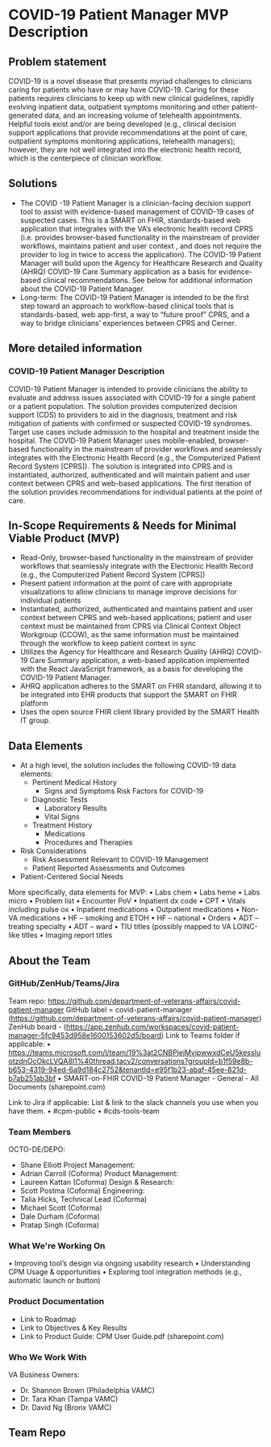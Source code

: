 # COVID-19 Patient Manager MVP Description
## Problem statement
COVID-19 is a novel disease that presents myriad challenges to clinicians caring for patients who have or may have COVID-19. Caring for these patients requires clinicians to keep up with new clinical guidelines, rapidly evolving inpatient data, outpatient symptoms monitoring and other patient-generated data, and an increasing volume of telehealth appointments. Helpful tools exist and/or are being developed (e.g., clinical decision support applications that provide recommendations at the point of care, outpatient symptoms monitoring applications, telehealth managers); however, they are not well integrated into the electronic health record, which is the centerpiece of clinician workflow. 
## Solutions
- The COVID -19 Patient Manager is a clinician-facing decision support tool to assist with evidence-based management of COVID-19 cases of suspected cases. This is a SMART on FHIR, standards-based web application that integrates with the VA’s electronic health record CPRS (i.e. provides browser-based functionality in the mainstream of provider workflows, maintains patient and user context , and does not require the provider to log in twice to access the application). The COVID-19 Patient Manager will build upon the Agency for Healthcare Research and Quality (AHRQ) COVID-19 Care Summary application as a basis for evidence-based clinical recommendations. See below for additional information about the COVID-19 Patient Manager.
- Long-term: The COVID-19 Patient Manager is intended to be the first step toward an approach to workflow-based clinical tools that is standards-based, web app-first, a way to “future proof” CPRS, and a way to bridge clinicians’ experiences between CPRS and Cerner. 
## More detailed information
### COVID-19 Patient Manager Description	
COVID-19 Patient Manager is intended to provide clinicians the ability to evaluate and address issues associated with COVID-19 for a single patient or a patient population. The solution provides computerized decision support (CDS) to providers to aid in the diagnosis, treatment and risk mitigation of patients with confirmed or suspected COVID-19 syndromes.  Target use cases include admission to the hospital and treatment inside the hospital. The COVID-19 Patient Manager uses mobile-enabled, browser-based functionality in the mainstream of provider workflows and seamlessly integrates with the Electronic Health Record (e.g., the Computerized Patient Record System [CPRS]). The solution is integrated into CPRS and is instantiated, authorized, authenticated and will maintain patient and user context between CPRS and web-based applications. The first iteration of the solution provides recommendations for individual patients at the point of care. 


## In-Scope Requirements & Needs for Minimal Viable Product (MVP) 
- Read-Only, browser-based functionality in the mainstream of provider workflows that seamlessly integrate with the Electronic Health Record (e.g., the Computerized Patient Record System [CPRS])
- Present patient information at the point of care with appropriate visualizations to allow clinicians to manage improve decisions for individual patients
- Instantiated, authorized, authenticated and maintains patient and user context between CPRS and web-based applications; patient and user context must be maintained from CPRS via Clinical Context Object Workgroup (CCOW), as the same information must be maintained through the workflow to keep patient context in sync
- Utilizes the Agency for Healthcare and Research Quality (AHRQ) COVID-19 Care Summary application, a web-based application implemented with the React JavaScript framework, as a basis for developing the COVID-19 Patient Manager.
- AHRQ application adheres to the SMART on FHIR standard, allowing it to be integrated into EHR products that support the SMART on FHIR platform
- Uses the open source FHIR client library provided by the SMART Health IT group.  

## Data Elements
- At a high level, the solution includes the following COVID-19 data elements:
  - Pertinent Medical History
    -  Signs and Symptoms
    Risk Factors for COVID-19
  - Diagnostic Tests
    - Laboratory Results
    - Vital Signs
  - Treatment History
    - Medications
    - Procedures and Therapies
- Risk Considerations
  - Risk Assessment Relevant to COVID-19 Management
  - Patient Reported Assessments and Outcomes
- Patient-Centered Social Needs

More specifically, data elements for MVP:
•	Labs chem
•	Labs heme
•	Labs micro
•	Problem list
•	Encounter PoV
•	Inpatient dx code
•	CPT
•	Vitals including pulse ox
•	Inpatient medications
•	Outpatient medications
•	Non-VA medications
•	HF – smoking and ETOH
•	HF – national 
•	Orders
•	ADT – treating specialty
•	ADT – ward
•	TIU titles (possibly mapped to VA LOINC-like titles
•	Imaging report titles

## About the Team
### GitHub/ZenHub/Teams/Jira
Team repo: https://github.com/department-of-veterans-affairs/covid-patient-manager
GitHub label = covid-patient-manager (https://github.com/department-of-veterans-affairs/covid-patient-manager) 
ZenHub board - (https://app.zenhub.com/workspaces/covid-patient-manager-5fc9453d958e1600153602d5/board)
Link to Teams folder if applicable: 
•	https://teams.microsoft.com/l/team/19%3at2CNBPjejMvipwwxdCeU5kessIuotzdnOcOkcLVQA8I1%40thread.tacv2/conversations?groupId=b1f59e8b-b653-4319-94ed-6a9d184c2752&tenantId=e95f1b23-abaf-45ee-821d-b7ab251ab3bf 
•	SMART-on-FHIR COVID-19 Patient Manager - General - All Documents (sharepoint.com)

Link to Jira if applicable: 
List & link to the slack channels you use when you have them.
•	#cpm-public
•	#cds-tools-team

### Team Members
OCTO-DE/DEPO:
- Shane Elliott
Project Management:
- Adrian Carroll (Coforma)
Product Management:
- Laureen Kattan (Coforma)
Design & Research:
- Scott Postma (Coforma)
Engineering:
- Talia Hicks, Technical Lead (Coforma)
- Michael Scott (Coforma)
- Dale Durham (Coforma)
- Pratap Singh (Coforma)

### What We're Working On
•	Improving tool’s design via ongoing usability research 
•	Understanding CPM Usage & opportunities 
•	Exploring tool integration methods (e.g., automatic launch or button) 



### Product Documentation
- Link to Roadmap
- Link to Objectives & Key Results
- Link to Product Guide: CPM User Guide.pdf (sharepoint.com)

### Who We Work With
VA Business Owners:
- Dr. Shannon Brown (Philadelphia VAMC)
- Dr. Tara Khan (Tampa VAMC)
- Dr. David Ng (Bronx VAMC)




 
## Team Repo

